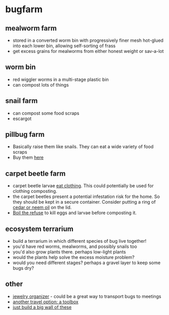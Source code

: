 # bugfarm

## mealworm farm
* stored in a converted worm bin with progressively finer mesh hot-glued into each lower bin, allowing self-sorting of frass
* get excess grains for mealworms from either honest weight or sav-a-lot

## worm bin
* red wiggler worms in a multi-stage plastic bin
* can compost lots of things

## snail farm
* can compost some food scraps
* escargot

## pillbug farm
* Basically raise them like snails.  They can eat a wide variety of food scraps
* Buy them [here](http://shop.bugsincyberspace.com/Sow-Bugs-Gray-Porcellio-15-ct-bic700.htm)

## carpet beetle farm
* carpet beetle larvae [eat clothing](http://greatgrayowlpc.com.websitematic.ca/files/resized/18917/cropped/870;489;894c4e9b73155745bb4b69b143568dc812feee79.jpg). This could potentially be used for clothing composting.
* the carpet beetles present a potential infestation risk for the home. So they should be kept in a secure container.  Consider putting a ring of [cedar or neem oil](https://www.homeremedyhacks.com/11-easy-ways-get-rid-of-carpet-beetles/) on the lid.
* [Boil the refuse](https://www.wikihow.com/Get-Rid-of-Carpet-Beetles) to kill eggs and larvae before composting it.


## ecosystem terrarium
* build a terrarium in which different species of bug live together!
* you'd have red worms, mealworms, and possibly snails too
* you'd also grow plants there. perhaps low-light plants
* would the plants help solve the excess moisture problem?
* would you need different stages? perhaps a gravel layer to keep some bugs dry?

## other
* [jewelry organizer](https://www.amazon.com/Organizer-Container-Removable-Dividers-Transparent/dp/B01NBLOXEC/ref=pd_sim_201_3?_encoding=UTF8&pd_rd_i=B01NBLOXEC&pd_rd_r=CZQJ6PCX6A5F0XHRT9B1&pd_rd_w=aFzRF&pd_rd_wg=NtFqY&psc=1&refRID=CZQJ6PCX6A5F0XHRT9B1) - could be a great way to transport bugs to meetings
* [another travel option: a toolbox](https://www.amazon.com/Plano-Molding-1372-30-2-Utility-Organizers/dp/B000I1HDYW/ref=sr_1_9?ie=UTF8&qid=1500264606&sr=8-9&keywords=30+drawer+organizer)
* [just build a big wall of these](https://www.amazon.com/Sterilite-23608006-Medium-Modular-Drawers/dp/B00KL7VT0W/ref=sr_1_2?ie=UTF8&qid=1500265270&sr=8-2&keywords=modular+organizer+drawer)
